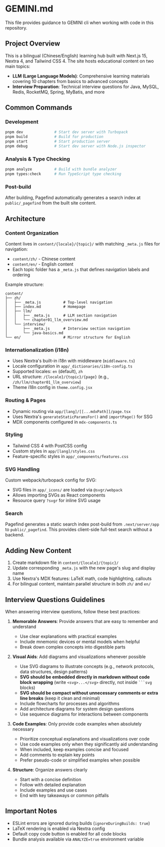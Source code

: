# GEMINI.md

This file provides guidance to GEMINI cli when working with code in this repository.

## Project Overview

This is a bilingual (Chinese/English) learning hub built with Next.js 15, Nextra 4, and Tailwind CSS 4. The site hosts educational content on two main topics:
- **LLM (Large Language Models)**: Comprehensive learning materials covering 10 chapters from basics to advanced concepts
- **Interview Preparation**: Technical interview questions for Java, MySQL, Redis, RocketMQ, Spring, MyBatis, and more

## Common Commands

### Development
```bash
pnpm dev              # Start dev server with Turbopack
pnpm build            # Build for production
pnpm start            # Start production server
pnpm debug            # Start dev server with Node.js inspector
```

### Analysis & Type Checking
```bash
pnpm analyze          # Build with bundle analyzer
pnpm types:check      # Run TypeScript type checking
```

### Post-build
After building, Pagefind automatically generates a search index at `public/_pagefind` from the built site content.

## Architecture

### Content Organization
Content lives in `content/{locale}/{topic}/` with matching `_meta.js` files for navigation:
- `content/zh/` - Chinese content
- `content/en/` - English content
- Each topic folder has a `_meta.js` that defines navigation labels and ordering

Example structure:
```
content/
├── zh/
│   ├── _meta.js          # Top-level navigation
│   ├── index.md          # Homepage
│   ├── llm/
│   │   ├── _meta.js      # LLM section navigation
│   │   └── chapter01_llm_overview.md
│   └── interview/
│       ├── _meta.js      # Interview section navigation
│       └── java-basics.md
└── en/                   # Mirror structure for English
```

### Internationalization (i18n)
- Uses Nextra's built-in i18n with middleware (`middleware.ts`)
- Locale configuration in `app/_dictionaries/i18n-config.ts`
- Supported locales: `en` (default), `zh`
- URL structure: `/{locale}/{topic}/{page}` (e.g., `/zh/llm/chapter01_llm_overview`)
- Theme i18n config in `theme.config.jsx`

### Routing & Pages
- Dynamic routing via `app/[lang]/[[...mdxPath]]/page.tsx`
- Uses Nextra's `generateStaticParamsFor()` and `importPage()` for SSG
- MDX components configured in `mdx-components.ts`

### Styling
- Tailwind CSS 4 with PostCSS config
- Custom styles in `app/[lang]/styles.css`
- Feature-specific styles in `app/_components/features.css`

### SVG Handling
Custom webpack/turbopack config for SVG:
- SVG files in `app/_icons/` are loaded via `@svgr/webpack`
- Allows importing SVGs as React components
- Resource query `?svgr` for inline SVG usage

### Search
Pagefind generates a static search index post-build from `.next/server/app` to `public/_pagefind`. This provides client-side full-text search without a backend.

## Adding New Content

1. Create markdown file in `content/{locale}/{topic}/`
2. Update corresponding `_meta.js` with the new page's slug and display name
3. Use Nextra's MDX features: LaTeX math, code highlighting, callouts
4. For bilingual content, maintain parallel structure in both `zh/` and `en/`

## Interview Questions Guidelines

When answering interview questions, follow these best practices:

1. **Memorable Answers**: Provide answers that are easy to remember and understand
   - Use clear explanations with practical examples
   - Include mnemonic devices or mental models when helpful
   - Break down complex concepts into digestible parts

2. **Visual Aids**: Add diagrams and visualizations whenever possible
   - Use SVG diagrams to illustrate concepts (e.g., network protocols, data structures, design patterns)
   - **SVG should be embedded directly in markdown without code block wrapping** (write `<svg>...</svg>` directly, not inside ` ```svg ` blocks)
   - **SVG should be compact without unnecessary comments or extra line breaks** (keep it clean and minimal)
   - Include flowcharts for processes and algorithms
   - Add architecture diagrams for system design questions
   - Use sequence diagrams for interactions between components

3. **Code Examples**: Only provide code examples when absolutely necessary
   - Prioritize conceptual explanations and visualizations over code
   - Use code examples only when they significantly aid understanding
   - When included, keep examples concise and focused
   - Add comments to explain key points
   - Prefer pseudo-code or simplified examples when possible

4. **Structure**: Organize answers clearly
   - Start with a concise definition
   - Follow with detailed explanation
   - Include examples and use cases
   - End with key takeaways or common pitfalls

## Important Notes

- ESLint errors are ignored during builds (`ignoreDuringBuilds: true`)
- LaTeX rendering is enabled via Nextra config
- Default copy code button is enabled for all code blocks
- Bundle analysis available via `ANALYZE=true` environment variable
